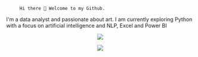          Hi there 👋 Welcome to my Github.
 
 I'm a data analyst and passionate about art. I am currently exploring Python with a focus on artificial intelligence and NLP, Excel and Power BI


<p align="center">
<a href="https://www.linkedin.com/in/katiacardosos" target="_blank"><img loading="lazy" src="https://img.shields.io/badge/-LinkedIn-%230077B5?style=for-the-badge&logo=linkedin&logoColor=white" target="_blank"></a>
</p>

</p>

<p align="center">
	<img src="https://komarev.com/ghpvc/?username=katiacardoso&color=blue&style=flat-square&label=Profile+Views" />
</p>

  
<!--
**katiacardoso/katiacardoso** is a ✨ _special_ ✨ repository because its `README.md` (this file) appears on your GitHub profile.

Here are some ideas to get you started:

- 🔭 I’m currently working on ...
- 🌱 I’m currently learning ...
- 👯 I’m looking to collaborate on ...
- 🤔 I’m looking for help with ...
- 💬 Ask me about ...
- 📫 How to reach me: ...
- 😄 Pronouns: ...
- ⚡ Fun fact: ...
-->

